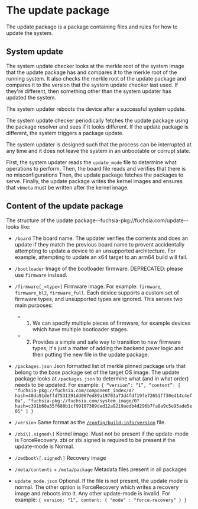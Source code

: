 # The update package

The update package is a package containing files and rules for how to update the
system.

## System update

The system update checker looks at the merkle root of the system image that the update
package has and compares it to the merkle root of the running system. It also checks
the merkle root of the update package and compares it to the version that the system
update checker last used. If they're different, then something other than the
system updater has updated the system.

The system updater reboots the device after a successful system update.

The system update checker periodically fetches the update package using the package
resolver and sees if it looks different. If the update package is different,
the system triggers a package update.

The system updater is designed such that the process can be interrupted at
any time and it does not leave the system in an unbootable or corrupt state.

First, the system updater reads the `update_mode` file to determine what operations to
perform. Then, the board file reads and verifies that there is no misconfigurations
Then, the update package fetches the packages to serve. Finally, the update package writes
the kernel images and ensures that `vbmeta` must be written after the kernel image.


## Content of the update package

The structure of the update package--fuchsia-pkg://fuchsia.com/update--looks like:

*   `/board`
    The board name. The updater verifies the contents and does an update if they match
    the previous board name to prevent accidentally attempting to update a device to an
    unsupported architecture.  For example, attempting to update an x64 target to an arm64 build will fail.

*   `/bootloader`
    Image of the bootloader firmware. DEPRECATED: please use `firmware` instead.

*   `/firmware[_<type>]`
    Firmware image. For example: `firmware`, `firmware_bl2`, `firmware_full`. Each device
    supports a custom set of firmware types, and unsupported types are ignored. This serves
    two main purposes:
    * 1. We can specify multiple pieces of firmware, for example devices which have multiple
      bootloader stages.
    * 2. Provides a simple and safe way to transition to new firmware types; it's just a matter of
      adding the backend paver logic and then putting the new file in the update package.

*   `/packages.json`
    Json formatted list of merkle pinned package urls that belong to the base package set
    of the target OS image. The update package looks at `/packages.json` to determine what
    (and in what order) needs to be updated.
    For example:
        ```
        {
	        “version”: “1”,
	        “content”: [
                "fuchsia-pkg://fuchsia.com/component_index/0?hash=40da91deffd7531391dd067ed89a19703a73d4fdf19fe72651ff30e414c4ef0a",
                "fuchsia-pkg://fuchsia.com/system_image/0?hash=c391b60a35f680b1cf99107309ded12a8219aedb4d296b7fa8a9c5e95ade5e85"
            ]
        }
        ```
*   `/version`
    Same format as the [`/config/build-info/version`](/docs/development/build/build_information.md) file.
*   `/zbi\[.signed\]`
    Kernel image. Must not be present if the update-mode is ForceRecovery. zbi or zbi.signed
    is required to be present if the update-mode is Normal.
*   `/zedboot\[.signed\]`
    Recovery image
*   `/meta/contents` + `/meta/package`
    Metadata files present in all packages
*   `update_mode.json`
    Optional. If the file is not present, the update mode is normal. The other option is
    ForceRecovery which writes a recovery image and reboots into it. Any other update-mode
    is invalid.
    For example:
        ```
        { version: "1", content: { "mode" : "force-recovery" } }
        ```
